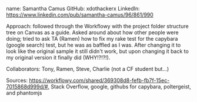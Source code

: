 name: Samantha Camus
GitHub: xdothackerx
LinkedIn: https://www.linkedin.com/pub/samantha-camus/96/861/990

Approach: followed through the Workflowy with the project folder structure tree on Canvas as a guide. Asked around about how other people were doing; tried to ask TA (Ramen) how to fix my rake test for the capybara (google search) test, but he was as baffled as I was. After changing it to look like the original sample it still didn't work, but upon changing it back to my original version it finally did (WHY!?!?!).

Collaborators: Tony, Ramen, Steve, Charlie (not a CF student but...)

Sources: https://workflowy.com/shared/369308d8-fefb-fb7f-15ec-7015868d999d/#, Stack Overflow, google, githubs for capybara, poltergeist, and phantomjs